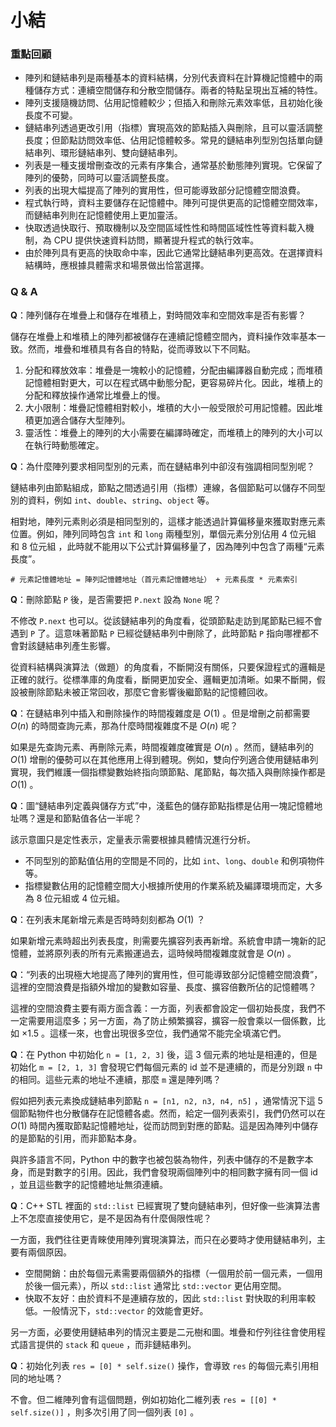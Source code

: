 # 小結

### 重點回顧

- 陣列和鏈結串列是兩種基本的資料結構，分別代表資料在計算機記憶體中的兩種儲存方式：連續空間儲存和分散空間儲存。兩者的特點呈現出互補的特性。
- 陣列支援隨機訪問、佔用記憶體較少；但插入和刪除元素效率低，且初始化後長度不可變。
- 鏈結串列透過更改引用（指標）實現高效的節點插入與刪除，且可以靈活調整長度；但節點訪問效率低、佔用記憶體較多。常見的鏈結串列型別包括單向鏈結串列、環形鏈結串列、雙向鏈結串列。
- 列表是一種支援增刪查改的元素有序集合，通常基於動態陣列實現。它保留了陣列的優勢，同時可以靈活調整長度。
- 列表的出現大幅提高了陣列的實用性，但可能導致部分記憶體空間浪費。
- 程式執行時，資料主要儲存在記憶體中。陣列可提供更高的記憶體空間效率，而鏈結串列則在記憶體使用上更加靈活。
- 快取透過快取行、預取機制以及空間區域性性和時間區域性性等資料載入機制，為 CPU 提供快速資料訪問，顯著提升程式的執行效率。
- 由於陣列具有更高的快取命中率，因此它通常比鏈結串列更高效。在選擇資料結構時，應根據具體需求和場景做出恰當選擇。

### Q & A

**Q**：陣列儲存在堆疊上和儲存在堆積上，對時間效率和空間效率是否有影響？

儲存在堆疊上和堆積上的陣列都被儲存在連續記憶體空間內，資料操作效率基本一致。然而，堆疊和堆積具有各自的特點，從而導致以下不同點。

1. 分配和釋放效率：堆疊是一塊較小的記憶體，分配由編譯器自動完成；而堆積記憶體相對更大，可以在程式碼中動態分配，更容易碎片化。因此，堆積上的分配和釋放操作通常比堆疊上的慢。
2. 大小限制：堆疊記憶體相對較小，堆積的大小一般受限於可用記憶體。因此堆積更加適合儲存大型陣列。
3. 靈活性：堆疊上的陣列的大小需要在編譯時確定，而堆積上的陣列的大小可以在執行時動態確定。

**Q**：為什麼陣列要求相同型別的元素，而在鏈結串列中卻沒有強調相同型別呢？

鏈結串列由節點組成，節點之間透過引用（指標）連線，各個節點可以儲存不同型別的資料，例如 `int`、`double`、`string`、`object` 等。

相對地，陣列元素則必須是相同型別的，這樣才能透過計算偏移量來獲取對應元素位置。例如，陣列同時包含 `int` 和 `long` 兩種型別，單個元素分別佔用 4 位元組 和 8 位元組 ，此時就不能用以下公式計算偏移量了，因為陣列中包含了兩種“元素長度”。

```shell
# 元素記憶體地址 = 陣列記憶體地址（首元素記憶體地址） + 元素長度 * 元素索引
```

**Q**：刪除節點 `P` 後，是否需要把 `P.next` 設為 `None` 呢？

不修改 `P.next` 也可以。從該鏈結串列的角度看，從頭節點走訪到尾節點已經不會遇到 `P` 了。這意味著節點 `P` 已經從鏈結串列中刪除了，此時節點 `P` 指向哪裡都不會對該鏈結串列產生影響。

從資料結構與演算法（做題）的角度看，不斷開沒有關係，只要保證程式的邏輯是正確的就行。從標準庫的角度看，斷開更加安全、邏輯更加清晰。如果不斷開，假設被刪除節點未被正常回收，那麼它會影響後繼節點的記憶體回收。

**Q**：在鏈結串列中插入和刪除操作的時間複雜度是 $O(1)$ 。但是增刪之前都需要 $O(n)$ 的時間查詢元素，那為什麼時間複雜度不是 $O(n)$ 呢？

如果是先查詢元素、再刪除元素，時間複雜度確實是 $O(n)$ 。然而，鏈結串列的 $O(1)$ 增刪的優勢可以在其他應用上得到體現。例如，雙向佇列適合使用鏈結串列實現，我們維護一個指標變數始終指向頭節點、尾節點，每次插入與刪除操作都是 $O(1)$ 。

**Q**：圖“鏈結串列定義與儲存方式”中，淺藍色的儲存節點指標是佔用一塊記憶體地址嗎？還是和節點值各佔一半呢？

該示意圖只是定性表示，定量表示需要根據具體情況進行分析。

- 不同型別的節點值佔用的空間是不同的，比如 `int`、`long`、`double` 和例項物件等。
- 指標變數佔用的記憶體空間大小根據所使用的作業系統及編譯環境而定，大多為 8 位元組或 4 位元組。

**Q**：在列表末尾新增元素是否時時刻刻都為 $O(1)$ ？

如果新增元素時超出列表長度，則需要先擴容列表再新增。系統會申請一塊新的記憶體，並將原列表的所有元素搬運過去，這時候時間複雜度就會是 $O(n)$ 。

**Q**：“列表的出現極大地提高了陣列的實用性，但可能導致部分記憶體空間浪費”，這裡的空間浪費是指額外增加的變數如容量、長度、擴容倍數所佔的記憶體嗎？

這裡的空間浪費主要有兩方面含義：一方面，列表都會設定一個初始長度，我們不一定需要用這麼多；另一方面，為了防止頻繁擴容，擴容一般會乘以一個係數，比如 $\times 1.5$ 。這樣一來，也會出現很多空位，我們通常不能完全填滿它們。

**Q**：在 Python 中初始化 `n = [1, 2, 3]` 後，這 3 個元素的地址是相連的，但是初始化 `m = [2, 1, 3]` 會發現它們每個元素的 id 並不是連續的，而是分別跟 `n` 中的相同。這些元素的地址不連續，那麼 `m` 還是陣列嗎？

假如把列表元素換成鏈結串列節點 `n = [n1, n2, n3, n4, n5]` ，通常情況下這 5 個節點物件也分散儲存在記憶體各處。然而，給定一個列表索引，我們仍然可以在 $O(1)$ 時間內獲取節點記憶體地址，從而訪問到對應的節點。這是因為陣列中儲存的是節點的引用，而非節點本身。

與許多語言不同，Python 中的數字也被包裝為物件，列表中儲存的不是數字本身，而是對數字的引用。因此，我們會發現兩個陣列中的相同數字擁有同一個 id ，並且這些數字的記憶體地址無須連續。

**Q**：C++ STL 裡面的 `std::list` 已經實現了雙向鏈結串列，但好像一些演算法書上不怎麼直接使用它，是不是因為有什麼侷限性呢？

一方面，我們往往更青睞使用陣列實現演算法，而只在必要時才使用鏈結串列，主要有兩個原因。

- 空間開銷：由於每個元素需要兩個額外的指標（一個用於前一個元素，一個用於後一個元素），所以 `std::list` 通常比 `std::vector` 更佔用空間。
- 快取不友好：由於資料不是連續存放的，因此 `std::list` 對快取的利用率較低。一般情況下，`std::vector` 的效能會更好。

另一方面，必要使用鏈結串列的情況主要是二元樹和圖。堆疊和佇列往往會使用程式語言提供的 `stack` 和 `queue` ，而非鏈結串列。

**Q**：初始化列表 `res = [0] * self.size()` 操作，會導致 `res` 的每個元素引用相同的地址嗎？

不會。但二維陣列會有這個問題，例如初始化二維列表 `res = [[0] * self.size()]` ，則多次引用了同一個列表 `[0]` 。

